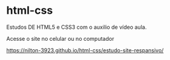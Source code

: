# html-css
 Estudos DE HTML5 e CSS3 com o auxilio de vídeo aula.


Acesse o site no celular ou no computador 

https://nilton-3923.github.io/html-css/estudo-site-respansivo/